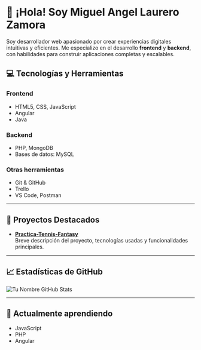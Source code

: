 # 👋 ¡Hola! Soy Miguel Angel Laurero Zamora

Soy desarrollador web apasionado por crear experiencias digitales intuitivas y eficientes. Me especializo en el desarrollo **frontend** y **backend**, con habilidades para construir aplicaciones completas y escalables.  

## 💻 Tecnologías y Herramientas

### Frontend
- HTML5, CSS, JavaScript
- Angular
- Java

### Backend
- PHP, MongoDB
- Bases de datos: MySQL

### Otras herramientas
- Git & GitHub
- Trello
- VS Code, Postman

---

## 🚀 Proyectos Destacados

- **[Practica-Tennis-Fantasy](https://github.com/Miguel-Angel-Laurero/Tennis-Fantasy)**  
  Breve descripción del proyecto, tecnologías usadas y funcionalidades principales.

---

## 📈 Estadísticas de GitHub

![Tu Nombre GitHub Stats](https://github-readme-stats.vercel.app/api?username=Miguel-Angel-Laurero&show_icons=true&theme=radical)

---

## 🌱 Actualmente aprendiendo
- JavaScript
- PHP
- Angular
